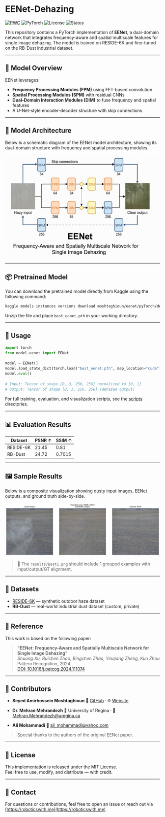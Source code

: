 # EENet-Dehazing
[![PWC](https://img.shields.io/endpoint.svg?url=https://paperswithcode.com/badge/eenet-frequency-aware-and-spatially/image-dehazing-on-rb-dust)](https://paperswithcode.com/sota/image-dehazing-on-rb-dust?p=eenet-frequency-aware-and-spatially)
![PyTorch](https://img.shields.io/badge/framework-pytorch-red)
![License](https://img.shields.io/badge/license-MIT-green)
![Status](https://img.shields.io/badge/status-active-brightgreen)

This repository contains a PyTorch implementation of **EENet**, a dual-domain network that integrates frequency-aware and spatial multiscale features for single image dehazing. The model is trained on RESIDE-6K and fine-tuned on the RB-Dust industrial dataset.

---

## 🧠 Model Overview

EENet leverages:
- **Frequency Processing Modules (FPM)** using FFT-based convolution
- **Spatial Processing Modules (SPM)** with residual CNNs
- **Dual-Domain Interaction Modules (DIM)** to fuse frequency and spatial features
- A U-Net-style encoder-decoder structure with skip connections

---

## 🧬 Model Architecture

Below is a schematic diagram of the EENet model architecture, showing its dual-domain structure with frequency and spatial processing modules.

![EENet Architecture](assets/EENet_architecture.png)

---

## 📦 Pretrained Model

You can download the pretrained model directly from Kaggle using the following command:

```bash
kaggle models instances versions download moshtaghioun/eenet/pyTorch/default/1
```

Unzip the file and place `best_eenet.pth` in your working directory.

---

## 🚀 Usage

```python
import torch
from model.eenet import EENet

model = EENet()
model.load_state_dict(torch.load("best_eenet.pth", map_location="cuda"))
model.eval()

# Input: Tensor of shape [B, 3, 256, 256] normalized to [0, 1]
# Output: Tensor of shape [B, 3, 256, 256] (dehazed output)
```

For full training, evaluation, and visualization scripts, see the [scripts](scripts/) directories.

---

## 📊 Evaluation Results

| Dataset     | PSNR ↑ | SSIM ↑  |
|-------------|--------|---------|
| RESIDE-6K   | 21.45  | 0.81    |
| RB-Dust     | 24.72  | 0.7015  |

---

## 🖼 Sample Results

Below is a composite visualization showing dusty input images, EENet outputs, and ground truth side-by-side.

![Sample Results](results/Best1.png)

> 📝 The `results/Best1.png` should include 1 grouped examples with input/output/GT alignment.

---

## 🧪 Datasets

- [RESIDE-6K](https://github.com/nttcslab/RESIDE) — synthetic outdoor haze dataset  
- **RB-Dust** — real-world industrial dust dataset (custom, private)

---

## 📑 Reference

This work is based on the following paper:

> **"EENet: Frequency-Aware and Spatially Multiscale Network for Single Image Dehazing"**  
> *Shuang Xu, Ruichen Zhao, Bingchen Zhao, Yinqiang Zheng, Kun Zhou*  
> Pattern Recognition, 2024.  
> [DOI: 10.1016/j.patcog.2024.111074](https://doi.org/10.1016/j.patcog.2024.111074)

---

## 👥 Contributors

- **Seyed Amirhossein Moshtaghioun**
  🔗 [GitHub](https://github.com/amir1373) · 🌐 [Website](https://roboticswith.me)

- **Dr. Mehran Mehrandezh** 
  🏫 University of Regina · 📧 Mehran.Mehrandezh@uregina.ca

- **Ali Mohammadi**
  📧 ali_mohammadi@yahoo.com

> Special thanks to the authors of the original EENet paper.

---

## 🪪 License

This implementation is released under the MIT License.  
Feel free to use, modify, and distribute — with credit.

---

## 🙋 Contact

For questions or contributions, feel free to open an issue or reach out via [https://roboticswith.me](https://roboticswith.me)
